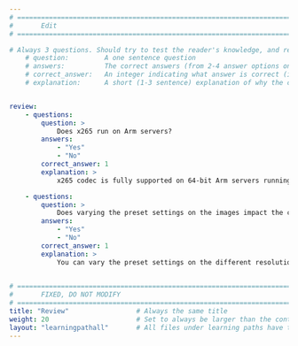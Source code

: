 ```yaml
---
# ================================================================================
#       Edit
# ================================================================================

# Always 3 questions. Should try to test the reader's knowledge, and reinforce the key points you want them to remember.
    # question:         A one sentence question
    # answers:          The correct answers (from 2-4 answer options only). Should be surrounded by quotes.
    # correct_answer:   An integer indicating what answer is correct (index starts from 0)
    # explanation:      A short (1-3 sentence) explanation of why the correct answer is correct. Can add additional context if desired


review:
    - questions:
        question: >
            Does x265 run on Arm servers?
        answers:
            - "Yes"
            - "No"
        correct_answer: 1                     
        explanation: >
            x265 codec is fully supported on 64-bit Arm servers running Linux.

    - questions:
        question: >
            Does varying the preset settings on the images impact the codec performance?
        answers:
            - "Yes"
            - "No"
        correct_answer: 1                   
        explanation: >
            You can vary the preset settings on the different resolution images and measure the impact on performance.
               

# ================================================================================
#       FIXED, DO NOT MODIFY
# ================================================================================
title: "Review"                 # Always the same title
weight: 20                      # Set to always be larger than the content in this path
layout: "learningpathall"       # All files under learning paths have this same wrapper
---
```

